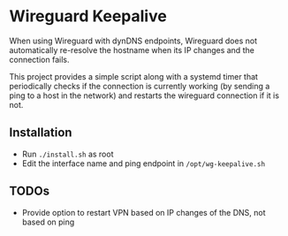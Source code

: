 # Wireguard Keepalive

When using Wireguard with dynDNS endpoints, Wireguard does not automatically
re-resolve the hostname when its IP changes and the connection fails.

This project provides a simple script along with a systemd timer that
periodically checks if the connection is currently working (by sending a ping to
a host in the network) and restarts the wireguard connection if it is not.

## Installation

- Run `./install.sh` as root
- Edit the interface name and ping endpoint in `/opt/wg-keepalive.sh`

## TODOs

- Provide option to restart VPN based on IP changes of the DNS, not based on
  ping

